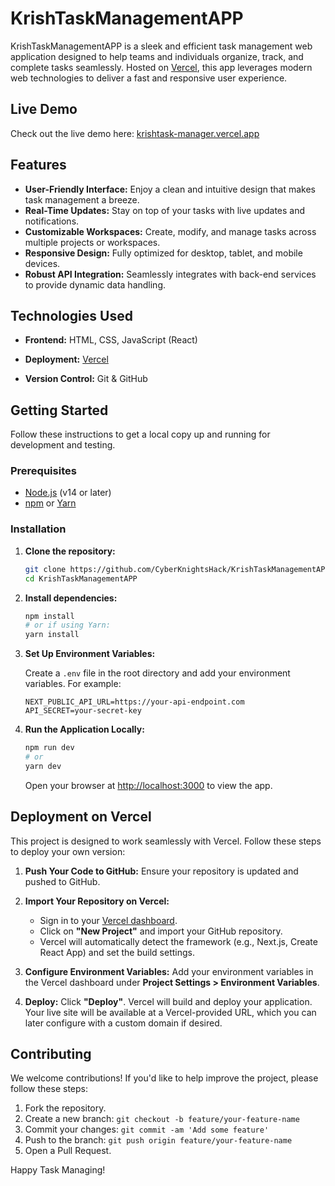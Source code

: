 
# KrishTaskManagementAPP

KrishTaskManagementAPP is a sleek and efficient task management web application designed to help teams and individuals organize, track, and complete tasks seamlessly. Hosted on [Vercel](https://vercel.com), this app leverages modern web technologies to deliver a fast and responsive user experience.

## Live Demo

Check out the live demo here: [krishtask-manager.vercel.app](https://krishtask-manager.vercel.app/)

## Features

- **User-Friendly Interface:** Enjoy a clean and intuitive design that makes task management a breeze.
- **Real-Time Updates:** Stay on top of your tasks with live updates and notifications.
- **Customizable Workspaces:** Create, modify, and manage tasks across multiple projects or workspaces.
- **Responsive Design:** Fully optimized for desktop, tablet, and mobile devices.
- **Robust API Integration:** Seamlessly integrates with back-end services to provide dynamic data handling.

## Technologies Used

- **Frontend:** HTML, CSS, JavaScript (React)

- **Deployment:** [Vercel](https://vercel.com)
- **Version Control:** Git & GitHub

## Getting Started

Follow these instructions to get a local copy up and running for development and testing.

### Prerequisites

- [Node.js](https://nodejs.org/) (v14 or later)
- [npm](https://www.npmjs.com/) or [Yarn](https://yarnpkg.com/)

### Installation

1. **Clone the repository:**

   ```bash
   git clone https://github.com/CyberKnightsHack/KrishTaskManagementAPP.git
   cd KrishTaskManagementAPP
   ```

2. **Install dependencies:**

   ```bash
   npm install
   # or if using Yarn:
   yarn install
   ```

3. **Set Up Environment Variables:**

   Create a `.env` file in the root directory and add your environment variables. For example:

   ```env
   NEXT_PUBLIC_API_URL=https://your-api-endpoint.com
   API_SECRET=your-secret-key
   ```

4. **Run the Application Locally:**

   ```bash
   npm run dev
   # or
   yarn dev
   ```

   Open your browser at [http://localhost:3000](http://localhost:3000) to view the app.

## Deployment on Vercel

This project is designed to work seamlessly with Vercel. Follow these steps to deploy your own version:

1. **Push Your Code to GitHub:**
   Ensure your repository is updated and pushed to GitHub.

2. **Import Your Repository on Vercel:**
   - Sign in to your [Vercel dashboard](https://vercel.com/dashboard).
   - Click on **"New Project"** and import your GitHub repository.
   - Vercel will automatically detect the framework (e.g., Next.js, Create React App) and set the build settings.

3. **Configure Environment Variables:**
   Add your environment variables in the Vercel dashboard under **Project Settings > Environment Variables**.

4. **Deploy:**
   Click **"Deploy"**. Vercel will build and deploy your application. Your live site will be available at a Vercel-provided URL, which you can later configure with a custom domain if desired.

## Contributing

We welcome contributions! If you'd like to help improve the project, please follow these steps:

1. Fork the repository.
2. Create a new branch: `git checkout -b feature/your-feature-name`
3. Commit your changes: `git commit -am 'Add some feature'`
4. Push to the branch: `git push origin feature/your-feature-name`
5. Open a Pull Request.



Happy Task Managing!
```
